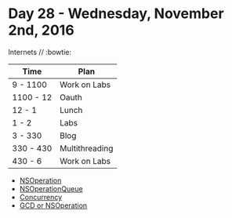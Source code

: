# Day 28 - Wednesday, November 2nd, 2016

Internets  // :bowtie:


Time        |   Plan   |
----------------|-------
9 - 1100 | Work on Labs
1100 - 12      | Oauth
12 - 1    | Lunch
1 - 2 | Labs
3 - 330     | Blog
330 - 430 | Multithreading
430 - 6 | Work on Labs

* [NSOperation](http://nshipster.com/nsoperation/)
* [NSOperationQueue](https://www.raywenderlich.com/76341/use-nsoperation-nsoperationqueue-swift)
* [Concurrency](https://www.appcoda.com/ios-concurrency/)
* [GCD or NSOperation](https://cocoacasts.com/choosing-between-nsoperation-and-grand-central-dispatch/)
